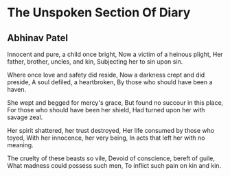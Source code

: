 # The Unspoken Section Of Diary

## Abhinav Patel

Innocent and pure, a child once bright,
Now a victim of a heinous plight,
Her father, brother, uncles, and kin,
Subjecting her to sin upon sin.

Where once love and safety did reside,
Now a darkness crept and did preside,
A soul defiled, a heartbroken,
By those who should have been a haven.

She wept and begged for mercy's grace,
But found no succour in this place,
For those who should have been her shield,
Had turned upon her with savage zeal.

Her spirit shattered, her trust destroyed,
Her life consumed by those who toyed,
With her innocence, her very being,
In acts that left her with no meaning.

The cruelty of these beasts so vile,
Devoid of conscience, bereft of guile,
What madness could possess such men,
To inflict such pain on kin and kin.